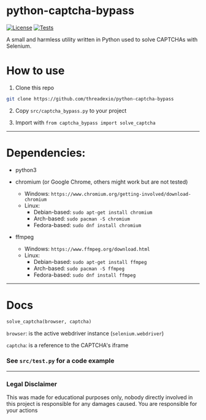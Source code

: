 # python-captcha-bypass

[![License](https://img.shields.io/github/license/threadexio/python-captcha-bypass?style=for-the-badge)](https://github.com/threadexio/python-captcha-bypass/blob/master/LICENSE)
[![Tests](https://img.shields.io/travis/com/threadexio/python-captcha-bypass?label=Tests&logo=python&logoColor=yellow&style=for-the-badge)](https://app.travis-ci.com/github/threadexio/python-captcha-bypass)

A small and harmless utility written in Python used to solve CAPTCHAs with Selenium.

# How to use

1. Clone this repo
```bash
git clone https://github.com/threadexio/python-captcha-bypass
```

2. Copy `src/captcha_bypass.py` to your project

3. Import with `from captcha_bypass import solve_captcha`

-------

# Dependencies:
- python3

- chromium (or Google Chrome, others might work but are not tested)
  * Windows:  `https://www.chromium.org/getting-involved/download-chromium`
  * Linux:
    - Debian-based: `sudo apt-get install chromium`
    - Arch-based:   `sudo pacman -S chromium`
    - Fedora-based: `sudo dnf install chromium`

- ffmpeg
  * Windows:  `https://www.ffmpeg.org/download.html`
  * Linux:
    - Debian-based: `sudo apt-get install ffmpeg`
    - Arch-based:   `sudo pacman -S ffmpeg`
    - Fedora-based: `sudo dnf install ffmpeg`

-------

# Docs

```python
solve_captcha(browser, captcha)
```
`browser`: is the active webdriver instance (`selenium.webdriver`)

`captcha`: is a reference to the CAPTCHA's iframe

### See `src/test.py` for a code example

-------

### Legal Disclaimer
This was made for educational purposes only, nobody directly involved in this project is responsible for any damages caused. You are responsible for your actions
